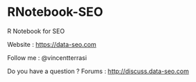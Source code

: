 # RNotebook-SEO
R Notebook for SEO 

Website : https://data-seo.com

Follow me : @vincentterrasi

Do you have a question ?
Forums : http://discuss.data-seo.com

